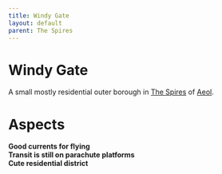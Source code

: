 ```yaml
---
title: Windy Gate
layout: default
parent: The Spires
---
```


# Windy Gate
A small mostly residential outer borough in [The Spires](FATE_in_the_BAWG/locations/the_spires.md) of [Aeol](FATE_in_the_BAWG/locations/Aeol.md).

# Aspects
**Good currents for flying** \
**Transit is still on parachute platforms** \
**Cute residential district**